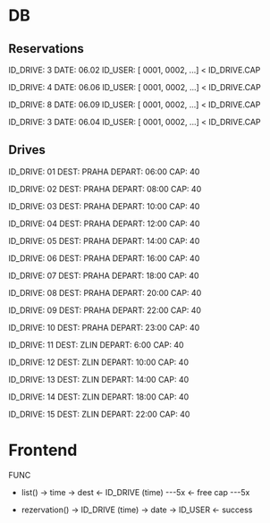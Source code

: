 # DB

## Reservations

ID_DRIVE: 3
DATE: 06.02 
ID_USER<list>: [ 0001, 0002, ...] < ID_DRIVE.CAP

ID_DRIVE: 4
DATE: 06.06 
ID_USER<list>: [ 0001, 0002, ...] < ID_DRIVE.CAP

ID_DRIVE: 8
DATE: 06.09 
ID_USER<list>: [ 0001, 0002, ...] < ID_DRIVE.CAP

ID_DRIVE: 3
DATE: 06.04 
ID_USER<list>: [ 0001, 0002, ...] < ID_DRIVE.CAP

## Drives

ID_DRIVE: 01
DEST: PRAHA
DEPART: 06:00
CAP: 40

ID_DRIVE: 02
DEST: PRAHA
DEPART: 08:00
CAP: 40

ID_DRIVE: 03
DEST: PRAHA
DEPART: 10:00
CAP: 40

ID_DRIVE: 04
DEST: PRAHA
DEPART: 12:00
CAP: 40

ID_DRIVE: 05
DEST: PRAHA
DEPART: 14:00
CAP: 40

ID_DRIVE: 06
DEST: PRAHA
DEPART: 16:00
CAP: 40

ID_DRIVE: 07
DEST: PRAHA
DEPART: 18:00
CAP: 40

ID_DRIVE: 08
DEST: PRAHA
DEPART: 20:00
CAP: 40

ID_DRIVE: 09
DEST: PRAHA
DEPART: 22:00
CAP: 40

ID_DRIVE: 10
DEST: PRAHA
DEPART: 23:00
CAP: 40

ID_DRIVE: 11
DEST: ZLIN
DEPART: 6:00
CAP: 40

ID_DRIVE: 12
DEST: ZLIN
DEPART: 10:00
CAP: 40

ID_DRIVE: 13
DEST: ZLIN
DEPART: 14:00
CAP: 40

ID_DRIVE: 14
DEST: ZLIN
DEPART: 18:00
CAP: 40

ID_DRIVE: 15
DEST: ZLIN
DEPART: 22:00
CAP: 40

# Frontend
FUNC

- list()
  -> time
  -> dest
  <- ID_DRIVE (time) ---5x
  <- free cap  ---5x

- rezervation()
  -> ID_DRIVE (time)
  -> date
  -> ID_USER
  <- success
  